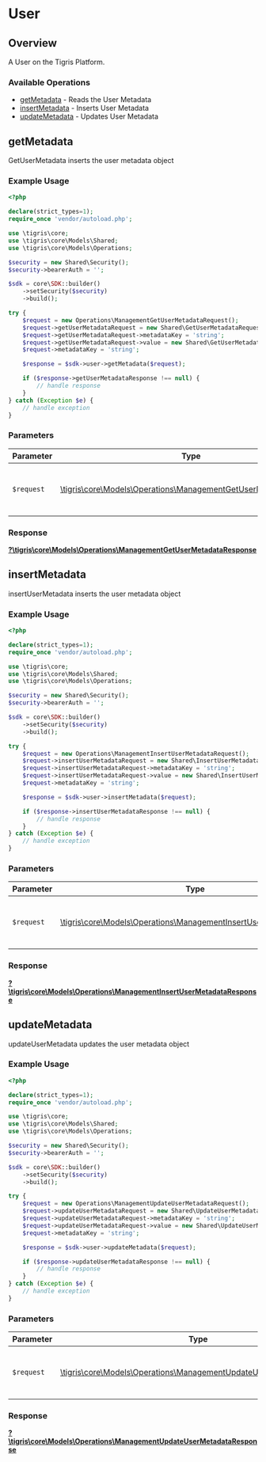 # User


## Overview

A User on the Tigris Platform.

### Available Operations

* [getMetadata](#getmetadata) - Reads the User Metadata
* [insertMetadata](#insertmetadata) - Inserts User Metadata
* [updateMetadata](#updatemetadata) - Updates User Metadata

## getMetadata

GetUserMetadata inserts the user metadata object

### Example Usage

```php
<?php

declare(strict_types=1);
require_once 'vendor/autoload.php';

use \tigris\core;
use \tigris\core\Models\Shared;
use \tigris\core\Models\Operations;

$security = new Shared\Security();
$security->bearerAuth = '';

$sdk = core\SDK::builder()
    ->setSecurity($security)
    ->build();

try {
    $request = new Operations\ManagementGetUserMetadataRequest();
    $request->getUserMetadataRequest = new Shared\GetUserMetadataRequest();
    $request->getUserMetadataRequest->metadataKey = 'string';
    $request->getUserMetadataRequest->value = new Shared\GetUserMetadataRequestValue();
    $request->metadataKey = 'string';

    $response = $sdk->user->getMetadata($request);

    if ($response->getUserMetadataResponse !== null) {
        // handle response
    }
} catch (Exception $e) {
    // handle exception
}
```

### Parameters

| Parameter                                                                                                                      | Type                                                                                                                           | Required                                                                                                                       | Description                                                                                                                    |
| ------------------------------------------------------------------------------------------------------------------------------ | ------------------------------------------------------------------------------------------------------------------------------ | ------------------------------------------------------------------------------------------------------------------------------ | ------------------------------------------------------------------------------------------------------------------------------ |
| `$request`                                                                                                                     | [\tigris\core\Models\Operations\ManagementGetUserMetadataRequest](../../Models/Operations/ManagementGetUserMetadataRequest.md) | :heavy_check_mark:                                                                                                             | The request object to use for the request.                                                                                     |


### Response

**[?\tigris\core\Models\Operations\ManagementGetUserMetadataResponse](../../Models/Operations/ManagementGetUserMetadataResponse.md)**


## insertMetadata

insertUserMetadata inserts the user metadata object

### Example Usage

```php
<?php

declare(strict_types=1);
require_once 'vendor/autoload.php';

use \tigris\core;
use \tigris\core\Models\Shared;
use \tigris\core\Models\Operations;

$security = new Shared\Security();
$security->bearerAuth = '';

$sdk = core\SDK::builder()
    ->setSecurity($security)
    ->build();

try {
    $request = new Operations\ManagementInsertUserMetadataRequest();
    $request->insertUserMetadataRequest = new Shared\InsertUserMetadataRequest();
    $request->insertUserMetadataRequest->metadataKey = 'string';
    $request->insertUserMetadataRequest->value = new Shared\InsertUserMetadataRequestValue();
    $request->metadataKey = 'string';

    $response = $sdk->user->insertMetadata($request);

    if ($response->insertUserMetadataResponse !== null) {
        // handle response
    }
} catch (Exception $e) {
    // handle exception
}
```

### Parameters

| Parameter                                                                                                                            | Type                                                                                                                                 | Required                                                                                                                             | Description                                                                                                                          |
| ------------------------------------------------------------------------------------------------------------------------------------ | ------------------------------------------------------------------------------------------------------------------------------------ | ------------------------------------------------------------------------------------------------------------------------------------ | ------------------------------------------------------------------------------------------------------------------------------------ |
| `$request`                                                                                                                           | [\tigris\core\Models\Operations\ManagementInsertUserMetadataRequest](../../Models/Operations/ManagementInsertUserMetadataRequest.md) | :heavy_check_mark:                                                                                                                   | The request object to use for the request.                                                                                           |


### Response

**[?\tigris\core\Models\Operations\ManagementInsertUserMetadataResponse](../../Models/Operations/ManagementInsertUserMetadataResponse.md)**


## updateMetadata

updateUserMetadata updates the user metadata object

### Example Usage

```php
<?php

declare(strict_types=1);
require_once 'vendor/autoload.php';

use \tigris\core;
use \tigris\core\Models\Shared;
use \tigris\core\Models\Operations;

$security = new Shared\Security();
$security->bearerAuth = '';

$sdk = core\SDK::builder()
    ->setSecurity($security)
    ->build();

try {
    $request = new Operations\ManagementUpdateUserMetadataRequest();
    $request->updateUserMetadataRequest = new Shared\UpdateUserMetadataRequest();
    $request->updateUserMetadataRequest->metadataKey = 'string';
    $request->updateUserMetadataRequest->value = new Shared\UpdateUserMetadataRequestValue();
    $request->metadataKey = 'string';

    $response = $sdk->user->updateMetadata($request);

    if ($response->updateUserMetadataResponse !== null) {
        // handle response
    }
} catch (Exception $e) {
    // handle exception
}
```

### Parameters

| Parameter                                                                                                                            | Type                                                                                                                                 | Required                                                                                                                             | Description                                                                                                                          |
| ------------------------------------------------------------------------------------------------------------------------------------ | ------------------------------------------------------------------------------------------------------------------------------------ | ------------------------------------------------------------------------------------------------------------------------------------ | ------------------------------------------------------------------------------------------------------------------------------------ |
| `$request`                                                                                                                           | [\tigris\core\Models\Operations\ManagementUpdateUserMetadataRequest](../../Models/Operations/ManagementUpdateUserMetadataRequest.md) | :heavy_check_mark:                                                                                                                   | The request object to use for the request.                                                                                           |


### Response

**[?\tigris\core\Models\Operations\ManagementUpdateUserMetadataResponse](../../Models/Operations/ManagementUpdateUserMetadataResponse.md)**

